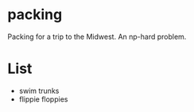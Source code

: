 packing
=======

Packing for a trip to the Midwest. An np-hard problem.


List
=======

* swim trunks
* flippie floppies
